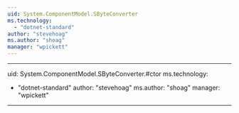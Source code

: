 ```yaml
---
uid: System.ComponentModel.SByteConverter
ms.technology: 
  - "dotnet-standard"
author: "stevehoag"
ms.author: "shoag"
manager: "wpickett"
---
```


---
uid: System.ComponentModel.SByteConverter.#ctor
ms.technology: 
  - "dotnet-standard"
author: "stevehoag"
ms.author: "shoag"
manager: "wpickett"
---
